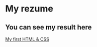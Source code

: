 # My rezume
## You can see my result here

[My first HTML & CSS]([https://duckduckgo.com](https://bakhytsembayev.github.io/rezume/)https://bakhytsembayev.github.io/rezume/)
